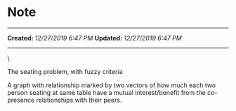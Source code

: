 Note
====

  -------------- ----------------------
  **Created:**   *12/27/2019 6:47 PM*
  **Updated:**   *12/27/2019 6:47 PM*
  -------------- ----------------------

\

The seating problem, with fuzzy criteria

A graph with relationship marked by two vectors of how much each two person seating at same table have a mutual interest/benefit from the co-presence relationships with their peers.

 
